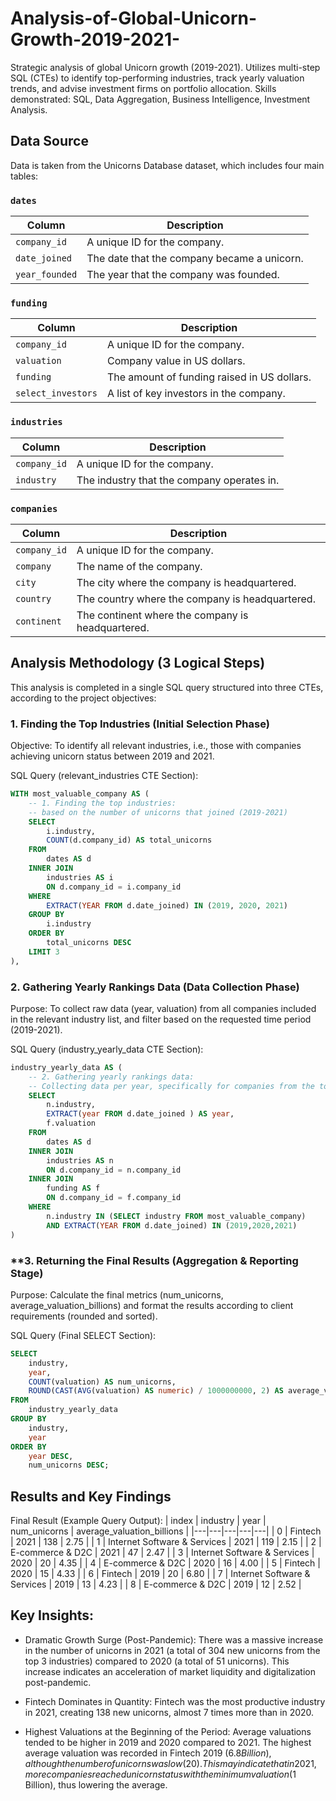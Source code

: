 # Analysis-of-Global-Unicorn-Growth-2019-2021-
Strategic analysis of global Unicorn growth (2019-2021). Utilizes multi-step SQL (CTEs) to identify top-performing industries, track yearly valuation trends, and advise investment firms on portfolio allocation. Skills demonstrated: SQL, Data Aggregation, Business Intelligence, Investment Analysis.
## **Data Source**
Data is taken from the Unicorns Database dataset, which includes four main tables:
### `dates`
| Column       | Description                                  |
|------------- |--------------------------------------------- |
| `company_id`   | A unique ID for the company.                 |
| `date_joined` | The date that the company became a unicorn.  |
| `year_founded` | The year that the company was founded.       |

### `funding`
| Column           | Description                                  |
|----------------- |--------------------------------------------- |
| `company_id`       | A unique ID for the company.                 |
| `valuation`        | Company value in US dollars.                 |
| `funding`          | The amount of funding raised in US dollars.  |
| `select_investors` | A list of key investors in the company.      |

### `industries`
| Column       | Description                                  |
|------------- |--------------------------------------------- |
| `company_id`   | A unique ID for the company.                 |
| `industry`     | The industry that the company operates in.   |

### `companies`
| Column       | Description                                       |
|------------- |-------------------------------------------------- |
| `company_id`   | A unique ID for the company.                      |
| `company`      | The name of the company.                          |
| `city`         | The city where the company is headquartered.      |
| `country`      | The country where the company is headquartered.   |
| `continent`    | The continent where the company is headquartered. |

## **Analysis Methodology (3 Logical Steps)**
This analysis is completed in a single SQL query structured into three CTEs, according to the project objectives:

### 1. Finding the Top Industries (Initial Selection Phase)
Objective: To identify all relevant industries, i.e., those with companies achieving unicorn status between 2019 and 2021.

SQL Query (relevant_industries CTE Section):
```sql
WITH most_valuable_company AS (
	-- 1. Finding the top industries:
	-- based on the number of unicorns that joined (2019-2021)
	SELECT 
		i.industry,
	    COUNT(d.company_id) AS total_unicorns
	FROM 
		dates AS d
	INNER JOIN 
		industries AS i
		ON d.company_id = i.company_id
	WHERE 
		EXTRACT(YEAR FROM d.date_joined) IN (2019, 2020, 2021)
	GROUP BY 
		i.industry
	ORDER BY 
		total_unicorns DESC
	LIMIT 3
),
```
### **2. Gathering Yearly Rankings Data (Data Collection Phase)**
Purpose: To collect raw data (year, valuation) from all companies included in the relevant industry list, and filter based on the requested time period (2019-2021).

SQL Query (industry_yearly_data CTE Section):
```sql
industry_yearly_data AS (
	-- 2. Gathering yearly rankings data:
	-- Collecting data per year, specifically for companies from the top 3 industries
	SELECT 
		n.industry,
		EXTRACT(year FROM d.date_joined ) AS year,
		f.valuation
	FROM 
		dates AS d
	INNER JOIN 
		industries AS n
		ON d.company_id = n.company_id
	INNER JOIN 
		funding AS f
		ON d.company_id = f.company_id
	WHERE
		n.industry IN (SELECT industry FROM most_valuable_company)
		AND EXTRACT(YEAR FROM d.date_joined) IN (2019,2020,2021)
)
```
### **3. Returning the Final Results (Aggregation & Reporting Stage)
Purpose: Calculate the final metrics (num_unicorns, average_valuation_billions) and format the results according to client requirements (rounded and sorted).

SQL Query (Final SELECT Section):
```sql
SELECT 
	industry,
	year,
	COUNT(valuation) AS num_unicorns,
	ROUND(CAST(AVG(valuation) AS numeric) / 1000000000, 2) AS average_valuation_billions
FROM 
	industry_yearly_data
GROUP BY
	industry,
	year
ORDER BY
	year DESC,
	num_unicorns DESC;
  ```
## **Results and Key Findings**
Final Result (Example Query Output):
| index | industry | year | num_unicorns | average_valuation_billions |
|---|---|---|---|---|
| 0 | Fintech | 2021 | 138 | 2.75 |
| 1 | Internet Software & Services | 2021 | 119 | 2.15 |
| 2 | E-commerce & D2C | 2021 | 47 | 2.47 |
| 3 | Internet Software & Services | 2020 | 20 | 4.35 |
| 4 | E-commerce & D2C | 2020 | 16 | 4.00 |
| 5 | Fintech | 2020 | 15 | 4.33 |
| 6 | Fintech | 2019 | 20 | 6.80 |
| 7 | Internet Software & Services | 2019 | 13 | 4.23 |
| 8 | E-commerce & D2C | 2019 | 12 | 2.52 |

## **Key Insights:**

- Dramatic Growth Surge (Post-Pandemic): There was a massive increase in the number of unicorns in 2021 (a total of 304 new unicorns from the top 3 industries) compared to 2020 (a total of 51 unicorns). This increase indicates an acceleration of market liquidity and digitalization post-pandemic.

- Fintech Dominates in Quantity: Fintech was the most productive industry in 2021, creating 138 new unicorns, almost 7 times more than in 2020.

- Highest Valuations at the Beginning of the Period: Average valuations tended to be higher in 2019 and 2020 compared to 2021. The highest average valuation was recorded in Fintech 2019 ($6.8 Billion), although the number of unicorns was low (20). This may indicate that in 2021, more companies reached unicorn status with the minimum valuation ($1 Billion), thus lowering the average.


